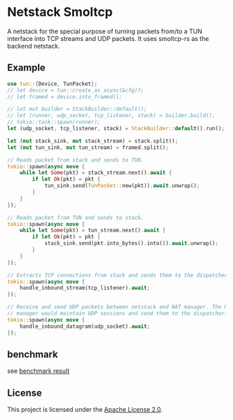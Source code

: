 # Netstack Smoltcp

A netstack for the special purpose of turning packets from/to a TUN interface into TCP streams and UDP packets. It uses smoltcp-rs as the backend netstack.

## Example
```rust
use tun::{Device, TunPacket};
// let device = tun::create_as_async(&cfg)?;
// let framed = device.into_framed();

// let mut builder = StackBuilder::default();
// let (runner, udp_socket, tcp_listener, stack) = builder.build();
// tokio::task::spawn(runner);
let (udp_socket, tcp_listener, stack) = StackBuilder::default().run();

let (mut stack_sink, mut stack_stream) = stack.split();
let (mut tun_sink, mut tun_stream) = framed.split();

// Reads packet from stack and sends to TUN.
tokio::spawn(async move {
    while let Some(pkt) = stack_stream.next().await {
        if let Ok(pkt) = pkt {
            tun_sink.send(TunPacket::new(pkt)).await.unwrap();
        }
    }
});

// Reads packet from TUN and sends to stack.
tokio::spawn(async move {
    while let Some(pkt) = tun_stream.next().await {
        if let Ok(pkt) = pkt {
            stack_sink.send(pkt.into_bytes().into()).await.unwrap();
        }
    }
});

// Extracts TCP connections from stack and sends them to the dispatcher.
tokio::spawn(async move {
    handle_inbound_stream(tcp_listener).await;
});

// Receive and send UDP packets between netstack and NAT manager. The NAT
// manager would maintain UDP sessions and send them to the dispatcher.
tokio::spawn(async move {
    handle_inbound_datagram(udp_socket).await;
});
```

## benchmark 

see [benchmark result](./benchmark.md)

## License

This project is licensed under the [Apache License 2.0](./LICENSE).
